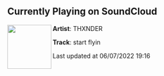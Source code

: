 ## Currently Playing on SoundCloud

[<img align="left" width="100" src="https://i1.sndcdn.com/artworks-z6HX9z1CCoW7BF9m-7j6ysw-t500x500.jpg">](https://soundcloud.com/thxnder777/start-flyin)

**Artist**: THXNDER 

**Track**: start flyin

Last updated at 06/07/2022 19:16
